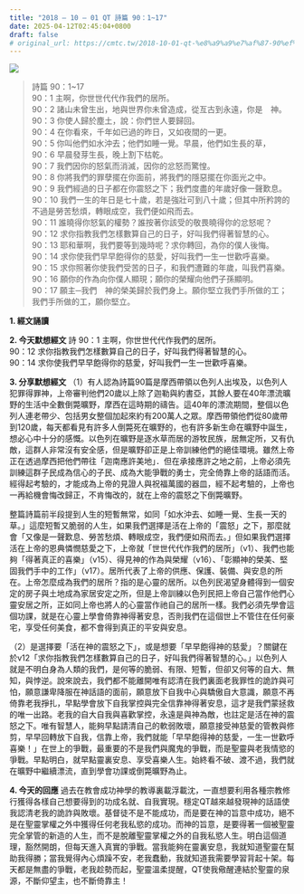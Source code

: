 ```yaml
---
title: "2018 – 10 – 01 QT 詩篇 90：1~17"
date: 2025-04-12T02:45:04+0800
draft: false
# original_url: https://cmtc.tw/2018-10-01-qt-%e8%a9%a9%e7%af%87-90%ef%bc%9a117
---
```


![](/images/qt.jpg)
> 詩篇 90：1\~17  
> 90：1 主啊，你世世代代作我們的居所。  
> 90：2 諸山未曾生出，地與世界你未曾造成，從亙古到永遠，你是　神。  
> 90：3 你使人歸於塵土，說：你們世人要歸回。  
> 90：4 在你看來，千年如已過的昨日，又如夜間的一更。  
> 90：5 你叫他們如水沖去；他們如睡一覺。早晨，他們如生長的草，  
> 90：6 早晨發芽生長，晚上割下枯乾。  
> 90：7 我們因你的怒氣而消滅，因你的忿怒而驚惶。  
> 90：8 你將我們的罪孽擺在你面前，將我們的隱惡擺在你面光之中。  
> 90：9 我們經過的日子都在你震怒之下；我們度盡的年歲好像一聲歎息。  
> 90：10 我們一生的年日是七十歲，若是強壯可到八十歲；但其中所矜誇的不過是勞苦愁煩，轉眼成空，我們便如飛而去。  
> 90：11 誰曉得你怒氣的權勢？誰按著你該受的敬畏曉得你的忿怒呢？  
> 90：12 求你指教我們怎樣數算自己的日子，好叫我們得著智慧的心。  
> 90：13 耶和華啊，我們要等到幾時呢？求你轉回，為你的僕人後悔。  
> 90：14 求你使我們早早飽得你的慈愛，好叫我們一生一世歡呼喜樂。  
> 90：15 求你照著你使我們受苦的日子，和我們遭難的年歲，叫我們喜樂。  
> 90：16 願你的作為向你僕人顯現；願你的榮耀向他們子孫顯明。  
> 90：17 願主─我們　神的榮美歸於我們身上。願你堅立我們手所做的工；我們手所做的工，願你堅立。

**1. 經文誦讀**

**2.  今天默想經文**
詩 90：1 主啊，你世世代代作我們的居所。  
90：12 求你指教我們怎樣數算自己的日子，好叫我們得著智慧的心。  
90：14 求你使我們早早飽得你的慈愛，好叫我們一生一世歡呼喜樂。

**3. 分享默想經文**
（1）有人認為詩篇90篇是摩西帶領以色列人出埃及，以色列人犯罪得罪神，上帝審判他們20歲以上除了迦勒與約書亞，其餘人要在40年漂流曠野的生活中全數倒斃曠野，摩西在這時期的禱告。這40年的漂流期間，整個以色列人連老帶少、包括男女整個加起來約有200萬人之眾。摩西帶領他們從80歲帶到120歲，每天都看見有許多人倒斃死在曠野的，也有許多新生命在曠野中誕生，想必心中十分的感慨。以色列在曠野是逐水草而居的游牧民族，居無定所，又有仇敵，這群人非常沒有安全感，但是曠野卻正是上帝訓練他們的絕佳環境。雖然上帝正在透過摩西把他們帶往「迦南應許美地」．但在承接應許之地之前，上帝必須先訓練這群子民成為信心的子民、成為大能爭戰的勇士，完全倚靠上帝的話語而活。經得起考驗的，才能成為上帝的見證人與祝福萬國的器皿，經不起考驗的，上帝也一再給機會悔改歸正，不肯悔改的，就在上帝的震怒之下倒斃曠野。

整篇詩篇前半段提到人生的短暫無常，如同「如水沖去、如睡一覺、生長一天的草。」這麼短暫又脆弱的人生，如果我們選擇是活在上帝的「震怒」之下，那麼就會「又像是一聲歎息、勞苦愁煩、轉眼成空，我們便如飛而去。」但如果我們選擇活在上帝的恩典憐憫慈愛之下，上帝就「世世代代作我們的居所」（v1）、我們也能夠「得著真正的喜樂」（v15）、得見神的作為與榮耀（v16）、「彰顯神的榮美、堅固我們手中的工作」（v17）。居所代表了上帝的供應、保護、裝備、與安息的所在。上帝怎麼成為我們的居所？指的是心靈的居所。以色列民渴望身體得到一個安定的房子與土地成為家居安定之所，但是上帝訓練以色列民把上帝自己當作他們心靈安居之所，正如同上帝也將人的心靈當作祂自己的居所一樣。我們必須先學會這個功課，就是在心靈上學會倚靠神得著安息，否則我們在這個世上不管住在任何豪宅，享受任何美食，都不會得到真正的平安與安息。

（2）是選擇要「活在神的震怒之下」，或是想要「早早飽得神的慈愛」？關鍵在於v12「求你指教我們怎樣數算自己的日子，好叫我們得著智慧的心。」以色列人就是不明白身為人類的我們，是何等的脆弱、有限、短暫，但卻又何等的自大、無知，與悖逆。說來說去，我們都不能離開唯有認清在我們裏面老我罪性的詭詐與可怕，願意謙卑降服在神話語的面前，願意放下自我中心與驕傲自大意識，願意不再倚靠老我掙扎，早點學會放下自我掌控與完全信靠神得著安息，這才是我們蒙拯救的唯一出路。老我的自大自我與喜歡掌控，永遠是與神為敵，也註定是活在神的震怒之下。唯有智慧人，能夠早點請清自己的軟弱敗壞，願意接受神慈愛的管教與修剪，早早回轉放下自我，信靠上帝，我們就能「早早飽得神的慈愛，一生一世歡呼喜樂！」在世上的爭戰，最重要的不是我們與魔鬼的爭戰，而是聖靈與老我情慾的爭戰。早點明白，就早點靈裏安息、享受喜樂人生。始終看不破、渡不過，我們就在曠野中繼續漂流，直到學會功課或倒斃曠野為止。

**4. 今天的回應**
過去在教會成功神學的教導裏載浮載沈，一直想要利用各種宗教修行獲得各樣自己想要得到的功成名就、自我實現。穩定QT越來越發現神的話語使我認清老我的詭詐與敗壞。基督徒不是不能成功，而是要在神的旨意中成功，絕不是在聖靈掌權之外中獲得任何老我私慾的成功。而神的旨意，是要得著一個被聖靈完全掌管的新造的人生，而不是脫離聖靈掌權之外的自我私慾人生。明白這個道理，豁然開朗，但每天進入真實的爭戰。當我能夠在靈裏安息，我就知道聖靈在幫助我得勝；當我覺得內心煩躁不安，老我蠢動，我就知道我需要學習背起十架。每天都是無盡的爭戰，老我趁勢而起，聖靈溫柔提醒，QT使我儆醒連結於聖靈的泉源，不斷仰望主，也不斷倚靠主！
